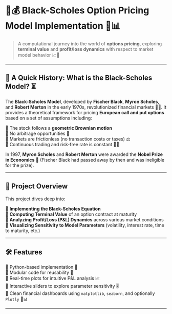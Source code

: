 # 🧠💰 Black-Scholes Option Pricing Model Implementation 🎯📊

> A computational journey into the world of **options pricing**, exploring **terminal value** and **profit/loss dynamics** with respect to market model behavior 📈🧾

---

## 📜 A Quick History: What is the Black-Scholes Model? ⏳

The **Black-Scholes Model**, developed by **Fischer Black**, **Myron Scholes**, and **Robert Merton** in the early 1970s, revolutionized financial markets 🏦💡. It provides a theoretical framework for pricing **European call and put options** based on a set of assumptions including:

🔸 The stock follows a **geometric Brownian motion**  
🔸 No arbitrage opportunities 🧩  
🔸 Markets are frictionless (no transaction costs or taxes) ⚖️  
🔸 Continuous trading and risk-free rate is constant 📆💲  

In 1997, **Myron Scholes** and **Robert Merton** were awarded the **Nobel Prize in Economics** 🏅 (Fischer Black had passed away by then and was ineligible for the prize).

---

## 🚀 Project Overview

This project dives deep into:

📌 **Implementing the Black-Scholes Equation**  
📌 **Computing Terminal Value** of an option contract at maturity  
📌 **Analyzing Profit/Loss (P&L) Dynamics** across various market conditions  
📌 **Visualizing Sensitivity to Model Parameters** (volatility, interest rate, time to maturity, etc.)  

---

## 🛠 Features

🔹 Python-based implementation 🐍  
🔹 Modular code for reusability 🔁  
🔹 Real-time plots for intuitive P&L analysis 📈  
🔹 Interactive sliders to explore parameter sensitivity 🎚️  
🔹 Clean financial dashboards using `matplotlib`, `seaborn`, and optionally `Plotly` 🧮📊  

---

